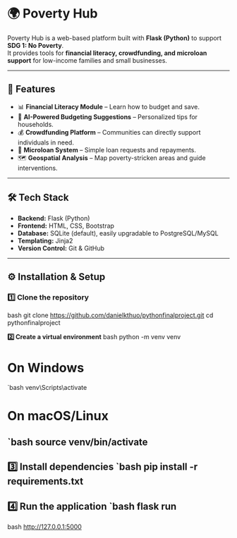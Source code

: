 # 🌍 Poverty Hub

Poverty Hub is a web-based platform built with **Flask (Python)** to support **SDG 1: No Poverty**.  
It provides tools for **financial literacy, crowdfunding, and microloan support** for low-income families and small businesses.

---

## 🚀 Features
- 📊 **Financial Literacy Module** – Learn how to budget and save.
- 🤖 **AI-Powered Budgeting Suggestions** – Personalized tips for households.
- 💰 **Crowdfunding Platform** – Communities can directly support individuals in need.
- 🏦 **Microloan System** – Simple loan requests and repayments.
- 🗺 **Geospatial Analysis** – Map poverty-stricken areas and guide interventions.

---

## 🛠 Tech Stack
- **Backend:** Flask (Python)
- **Frontend:** HTML, CSS, Bootstrap
- **Database:** SQLite (default), easily upgradable to PostgreSQL/MySQL
- **Templating:** Jinja2
- **Version Control:** Git & GitHub

---


## ⚙️ Installation & Setup
### 1️⃣ Clone the repository
bash
git clone https://github.com/danielkthuo/pythonfinalproject.git
cd pythonfinalproject

**2️⃣ Create a virtual environment**
bash
python -m venv venv

# On Windows
 `bash
venv\Scripts\activate

# On macOS/Linux
 `bash
source venv/bin/activate
------

3️⃣ Install dependencies
 `bash
pip install -r requirements.txt
---------------
4️⃣ Run the application
 `bash
flask run
-----------------
 bash
http://127.0.0.1:5000


